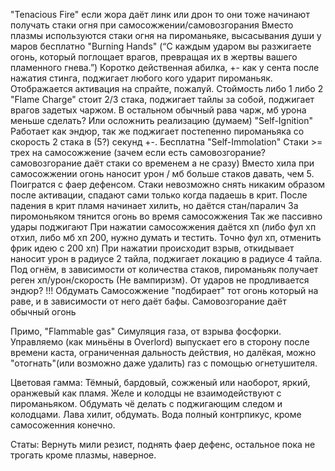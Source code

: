 "Tenacious Fire" если жора даёт линк или дрон то они тоже начинают получать стаки огня при самосожжении/самовозгорания
Вместо плазмы используются стаки огня на пироманьяке, высасывания души у маров бесплатно
"Burning Hands" (“С каждым ударом вы разжигаете огонь, который поглощает врагов, превращая их в жертвы вашего пламенного гнева.”) Коротко действенная абилка, +- как у сента после нажатия стинга, поджигает любого кого ударит пироманьяк. Отображается активация на спрайте, пожалуй. Стоймость либо 1 либо 2
"Flame Charge" стоит 2/3 стака, поджигает тайлы за собой, поджигает врагов задетых чаржом. В остальном обычный рава чарж, мб урона меньше сделать? Или осложнить реализацию (думаем)
"Self-Ignition" Работает как эндюр, так же поджигает постепенно пироманьяка со скорость 2 стака в (5?) секунд +-. Бесплатна
"Self-Immolation" Стаки >= трех на самосожжение (зачем если есть самовозгорание? самовозгорание даёт стаки со временем а не сразу) 
Вместо хила при самосожжении огонь наносит урон / мб больше стаков давать, чем 5. Поигратся с фаер дефенсом.
Стаки невозможно снять никаким образом после активации, спадают сами только когда падаешь в крит. После падения в крит пламя начинает хилить, но даётся стан/паралич
За пиромоньяком тянится огонь во время самосожжения
Так же пассивно удары поджигают
При нажатии самосожжения даётся хп (либо фул хп отхил, либо мб хп 200, нужно думать и тестить. Точно фул хп, отменить фрик идею с 200 хп)
При нажатии происходит взрыв, откидывает наносит урон в радиусе 2 тайла, поджигает локацию в радиусе 4 тайла.
Под огнём, в зависимости от количества стаков, пироманьяк получает реген хп/урон/скорость (Не вампиризм). 
От ударов не продливается эндюр? !!! Обдумать
Самосожжение "подбирает" тот огонь который на раве, и в зависимости от него даёт бафы. Самовозгорание даёт обычный огонь

Примо, "Flammable gas" Симуляция газа, от взрыва фосфорки. Управляемо (как миньёны в Overlord) выпускает его в сторону после времени каста, ограниченная дальность действия, но далёкая, можно "отогнать"(или возможно даже удалить) газ с помощью огнетушителя.

Цветовая гамма: Тёмный, бардовый, сожженый или наоборот, яркий, оранжевый как пламя.
Желе и колодцы не взаимодействуют с пироманьяком. Обдумать чё делать с поджигающим следом и колодцами. Лава хилит, обдумать. Вода полный контрпикус, кроме самосоженния конечно.

Статы: Вернуть мили резист, поднять фаер дефенс, остальное пока не трогать кроме плазмы, наверное.
